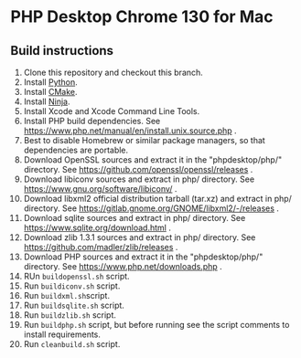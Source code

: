 # PHP Desktop Chrome 130 for Mac

## Build instructions

1. Clone this repository and checkout this branch.
1. Install [Python](https://www.python.org).
1. Install [CMake](https://cmake.org/).
1. Install [Ninja](https://github.com/ninja-build/ninja).
1. Install Xcode and Xcode Command Line Tools.
1. Install PHP build dependencies. See https://www.php.net/manual/en/install.unix.source.php .
1. Best to disable Homebrew or similar package managers, so that dependencies are portable.
1. Download OpenSSL sources and extract it in the "phpdesktop/php/" directory. See https://github.com/openssl/openssl/releases .
1. Download libiconv sources and extract in php/ directory. See https://www.gnu.org/software/libiconv/ .
1. Download libxml2 official distribution tarball (tar.xz) and extract in php/ directory. See https://gitlab.gnome.org/GNOME/libxml2/-/releases .
1. Download sqlite sources and extract in php/ directory. See https://www.sqlite.org/download.html .
1. Download zlib 1.3.1 sources and extract in php/ directory. See https://github.com/madler/zlib/releases .
1. Download PHP sources and extract it in the "phpdesktop/php/" directory. See https://www.php.net/downloads.php .
1. RUn `buildopenssl.sh` script.
1. Run `buildiconv.sh` script.
1. Run `buildxml.sh`script.
1. Run `buildsqlite.sh` script.
1. Run `buildzlib.sh` script.
1. Run `buildphp.sh` script, but before running see the script comments to install requirements.
1. Run `cleanbuild.sh` script.
